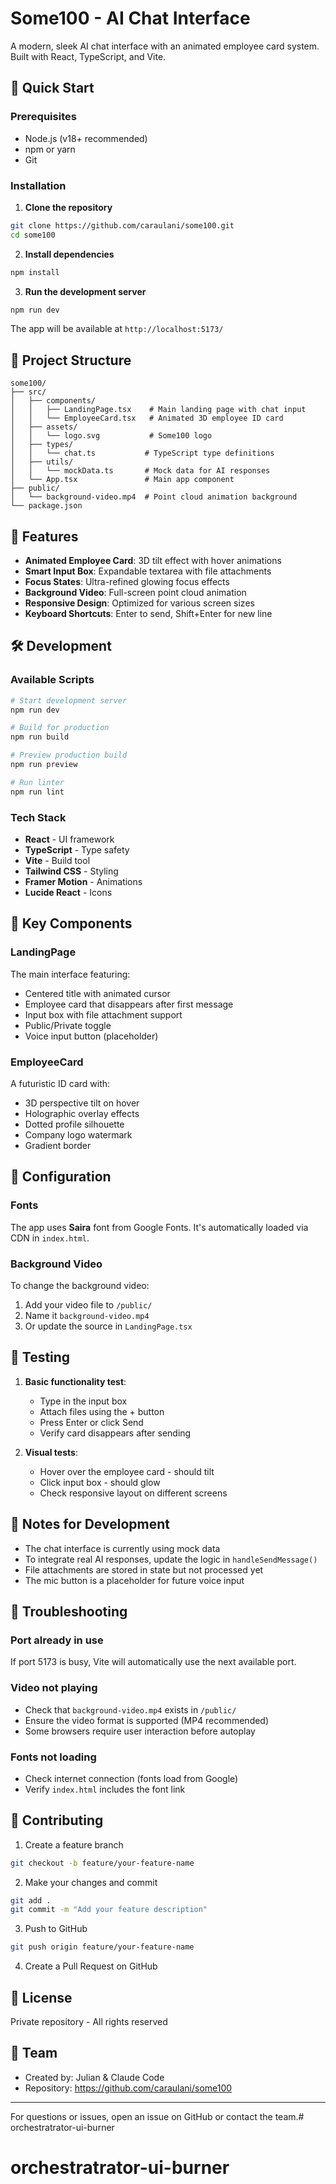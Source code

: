 # Some100 - AI Chat Interface

A modern, sleek AI chat interface with an animated employee card system. Built with React, TypeScript, and Vite.

## 🚀 Quick Start

### Prerequisites

- Node.js (v18+ recommended)
- npm or yarn
- Git

### Installation

1. **Clone the repository**
```bash
git clone https://github.com/caraulani/some100.git
cd some100
```

2. **Install dependencies**
```bash
npm install
```

3. **Run the development server**
```bash
npm run dev
```

The app will be available at `http://localhost:5173/`

## 📁 Project Structure

```
some100/
├── src/
│   ├── components/
│   │   ├── LandingPage.tsx    # Main landing page with chat input
│   │   └── EmployeeCard.tsx   # Animated 3D employee ID card
│   ├── assets/
│   │   └── logo.svg           # Some100 logo
│   ├── types/
│   │   └── chat.ts           # TypeScript type definitions
│   ├── utils/
│   │   └── mockData.ts       # Mock data for AI responses
│   └── App.tsx               # Main app component
├── public/
│   └── background-video.mp4  # Point cloud animation background
└── package.json
```

## 🎨 Features

- **Animated Employee Card**: 3D tilt effect with hover animations
- **Smart Input Box**: Expandable textarea with file attachments
- **Focus States**: Ultra-refined glowing focus effects
- **Background Video**: Full-screen point cloud animation
- **Responsive Design**: Optimized for various screen sizes
- **Keyboard Shortcuts**: Enter to send, Shift+Enter for new line

## 🛠️ Development

### Available Scripts

```bash
# Start development server
npm run dev

# Build for production
npm run build

# Preview production build
npm run preview

# Run linter
npm run lint
```

### Tech Stack

- **React** - UI framework
- **TypeScript** - Type safety
- **Vite** - Build tool
- **Tailwind CSS** - Styling
- **Framer Motion** - Animations
- **Lucide React** - Icons

## 🎯 Key Components

### LandingPage
The main interface featuring:
- Centered title with animated cursor
- Employee card that disappears after first message
- Input box with file attachment support
- Public/Private toggle
- Voice input button (placeholder)

### EmployeeCard
A futuristic ID card with:
- 3D perspective tilt on hover
- Holographic overlay effects
- Dotted profile silhouette
- Company logo watermark
- Gradient border

## 🔧 Configuration

### Fonts
The app uses **Saira** font from Google Fonts. It's automatically loaded via CDN in `index.html`.

### Background Video
To change the background video:
1. Add your video file to `/public/` 
2. Name it `background-video.mp4`
3. Or update the source in `LandingPage.tsx`

## 🚦 Testing

1. **Basic functionality test**:
   - Type in the input box
   - Attach files using the + button
   - Press Enter or click Send
   - Verify card disappears after sending

2. **Visual tests**:
   - Hover over the employee card - should tilt
   - Click input box - should glow
   - Check responsive layout on different screens

## 📝 Notes for Development

- The chat interface is currently using mock data
- To integrate real AI responses, update the logic in `handleSendMessage()`
- File attachments are stored in state but not processed yet
- The mic button is a placeholder for future voice input

## 🐛 Troubleshooting

### Port already in use
If port 5173 is busy, Vite will automatically use the next available port.

### Video not playing
- Check that `background-video.mp4` exists in `/public/`
- Ensure the video format is supported (MP4 recommended)
- Some browsers require user interaction before autoplay

### Fonts not loading
- Check internet connection (fonts load from Google)
- Verify `index.html` includes the font link

## 🤝 Contributing

1. Create a feature branch
```bash
git checkout -b feature/your-feature-name
```

2. Make your changes and commit
```bash
git add .
git commit -m "Add your feature description"
```

3. Push to GitHub
```bash
git push origin feature/your-feature-name
```

4. Create a Pull Request on GitHub

## 📄 License

Private repository - All rights reserved

## 👥 Team

- Created by: Julian & Claude Code
- Repository: https://github.com/caraulani/some100

---

For questions or issues, open an issue on GitHub or contact the team.# orchestratrator-ui-burner
# orchestratrator-ui-burner
